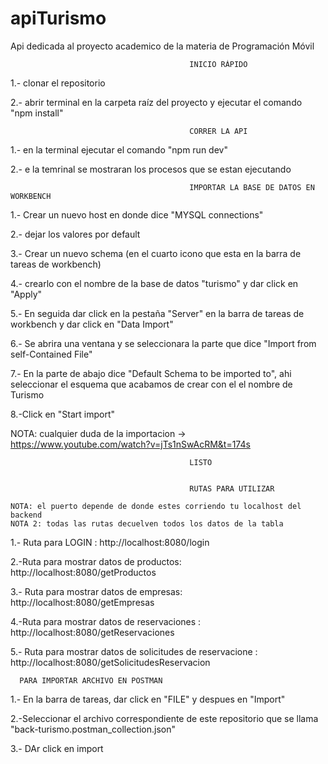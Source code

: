 # apiTurismo
Api dedicada al proyecto academico de la materia de Programación Móvil

                                            INICIO RÁPIDO

1.- clonar el repositorio

2.- abrir terminal en la carpeta raíz del proyecto y ejecutar el comando "npm install"

                                            CORRER LA API

1.- en la terminal ejecutar el comando "npm run dev"

2.- e la temrinal se mostraran los procesos que se estan ejecutando

                                            IMPORTAR LA BASE DE DATOS EN WORKBENCH

1.- Crear un nuevo host en donde dice "MYSQL connections" 

2.- dejar los valores por default

3.- Crear un nuevo schema (en el cuarto icono que esta en la barra de tareas de workbench)

4.- crearlo con el nombre de la base de datos "turismo" y dar click en "Apply"

5.- En seguida  dar click en la pestaña "Server" en la barra de tareas de workbench y dar click en "Data Import"

6.- Se abrira una ventana y se seleccionara la parte que dice "Import from self-Contained File"

7.- En la parte de abajo dice "Default Schema to be imported to", ahi seleccionar el esquema que acabamos de crear con el el nombre de Turismo

8.-Click en "Start import"

NOTA: cualquier duda de la importacion -> https://www.youtube.com/watch?v=jTs1nSwAcRM&t=174s

                                            LISTO
                                            
                                            
                                            RUTAS PARA UTILIZAR 
                                            
    NOTA: el puerto depende de donde estes corriendo tu localhost del backend
    NOTA 2: todas las rutas decuelven todos los datos de la tabla
                                            
1.- Ruta para LOGIN : http://localhost:8080/login

2.-Ruta para mostrar datos de productos: http://localhost:8080/getProductos

3.- Ruta para mostrar datos de empresas: http://localhost:8080/getEmpresas

4.-Ruta para mostrar datos de reservaciones : http://localhost:8080/getReservaciones

5.- Ruta para mostrar datos de solicitudes de reservacione : http://localhost:8080/getSolicitudesReservacion



      PARA IMPORTAR ARCHIVO EN POSTMAN
      
1.- En la barra de tareas, dar click en "FILE" y despues en "Import"

2.-Seleccionar el archivo correspondiente de este repositorio que se llama "back-turismo.postman_collection.json"

3.- DAr click en import


